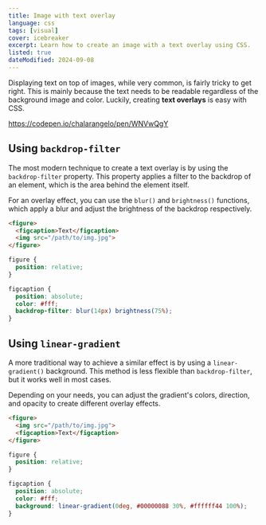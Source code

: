 ```yaml
---
title: Image with text overlay
language: css
tags: [visual]
cover: icebreaker
excerpt: Learn how to create an image with a text overlay using CSS.
listed: true
dateModified: 2024-09-08
---
```


Displaying text on top of images, while very common, is fairly tricky to get right. This is mainly because the text needs to be readable regardless of the background image and color. Luckily, creating **text overlays** is easy with CSS.

https://codepen.io/chalarangelo/pen/WNVwQgY

## Using `backdrop-filter`

The most modern technique to create a text overlay is by using the `backdrop-filter` property. This property applies a filter to the backdrop of an element, which is the area behind the element itself.

For an overlay effect, you can use the `blur()` and `brightness()` functions, which apply a blur and adjust the brightness of the backdrop respectively.

```html
<figure>
  <figcaption>Text</figcaption>
  <img src="/path/to/img.jpg">
</figure>
```

```css
figure {
  position: relative;
}

figcaption {
  position: absolute;
  color: #fff;
  backdrop-filter: blur(14px) brightness(75%);
}
```

## Using `linear-gradient`

A more traditional way to achieve a similar effect is by using a `linear-gradient()` background. This method is less flexible than `backdrop-filter`, but it works well in most cases.

Depending on your needs, you can adjust the gradient's colors, direction, and opacity to create different overlay effects.

```html
<figure>
  <img src="/path/to/img.jpg">
  <figcaption>Text</figcaption>
</figure>
```

```css
figure {
  position: relative;
}

figcaption {
  position: absolute;
  color: #fff;
  background: linear-gradient(0deg, #00000088 30%, #ffffff44 100%);
}
```
